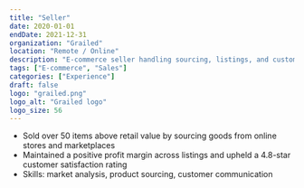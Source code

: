 ```yaml
---
title: "Seller"
date: 2020-01-01
endDate: 2021-12-31
organization: "Grailed"
location: "Remote / Online"
description: "E-commerce seller handling sourcing, listings, and customer service."
tags: ["E-commerce", "Sales"]
categories: ["Experience"]
draft: false
logo: "grailed.png"
logo_alt: "Grailed logo"
logo_size: 56
---
```


- Sold over 50 items above retail value by sourcing goods from online stores and marketplaces
- Maintained a positive profit margin across listings and upheld a 4.8-star customer satisfaction rating
- Skills: market analysis, product sourcing, customer communication


